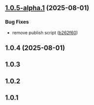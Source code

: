 ## [1.0.5-alpha.1](https://github.com/VfanLee/hello-npm/compare/v1.0.4...v1.0.5-alpha.1) (2025-08-01)


### Bug Fixes

* remove publish script ([b262f60](https://github.com/VfanLee/hello-npm/commit/b262f60a9fd3e7841a7c8a928cd02fa1945fb929))



## 1.0.4 (2025-08-01)



## 1.0.3



## 1.0.2



## 1.0.1


